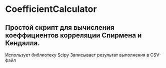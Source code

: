# CoefficientCalculator
## Простой скрипт для вычисления коеффициентов корреляции Спирмена и Кендалла.
Использует библиотеку Scipy
Записывает результат выполнения в CSV-файл
